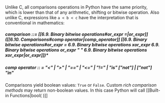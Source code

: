 Unlike C, all comparisons operations in Python have the same priority, which is lower than that of any arithmetic, shifting or bitwise operation. Also unlike C, expressions like `a < b < c` have the interpretation that is conventional in mathematics:

##### comparison  ::=  [[6.9. Binary bitwise operations#or_expr =|or_expr]] ([[6.10. Comparisons#comp operator|comp_operator]] [[6.9. Binary bitwise operations#or_expr = 6.9. Binary bitwise operations xor_expr 6.9. Binary bitwise operations or_expr " " 6.9. Binary bitwise operations xor_expr|or_expr]])*
##### comp operator :: = "<" | ">" | "==" | "<=" | "!=" | "is" ["not"] | ["not"] "in"

Comparisons yield boolean values: `True` or `False`. Custom *rich comparison methods* may return non-boolean values. In this case Python will call [[Built-in Functions|bool( )]] 